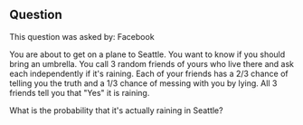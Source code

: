 ## Question
This question was asked by: Facebook

You are about to get on a plane to Seattle. You want to know if you should bring an umbrella. You call 3 random friends of yours who live there and ask each independently if it's raining. Each of your friends has a 2/3 chance of telling you the truth and a 1/3 chance of messing with you by lying. All 3 friends tell you that "Yes" it is raining.

What is the probability that it's actually raining in Seattle?

<!-- ## Solution
This question can be solved in two ways in the schools of thought: **Bayesian** or **Frequentist**. Let's do a thought experiment and try both.

### Frequentist
For example. The question prompt states, that each friend has a 2/3 change of telling the truth. Through logical transference, given that all of the friends have told you that it is raining, the question of "what is the probability that it is not raining" is the same thing as "what is the probability that all of your friends are lying?"

```
P(Not Raining) = P(Friend 1 Lying) AND P(Friend 2 Lying) AND P(Friend 3 Lying)
```

Given this logical expression. We can simply the problem to then to calculate the inverse of three AND functions. So the probability of it raining is then equated to:

```
P(Raining) = 1 - P(3 Friend's Lying)
```

Multiple of all independent probabilities:

```
P(3 Friend's Lying) = 1/3 * 1/3 * 1/3 = 1/27
P(Raining) = 1 - 1/27 = 26/27
```

### Bayesian
What if we want to take into the account the probability of rain in Seattle? For instance, if the probability of rain in Seattle is 100%, then I might still ask my friends if it's raining, and they might all lie to me, but in either case it's irrelevant.

What if it's a bit of a mistake to think about the probability your friends are lying specifically? Suppose we imagine the probability of rain is 50% in general. Call rain event A and event B, C, and D can be events where your friends tell you it is raining. This is a Bayesian question fundamentally, and the formula applies:

```
P(A | B & C & D) = P(B & C & D | A) * P(A) / P(B & C & D)
```

* We know P(A) = 0.5.
* P(B & C & D | A) is the probability of all my friends saying its raining given that it is raining, which is the same as the probability of them all telling the truth, which is (2/3)^3 = 8/27 assuming they tell the truth/lie independently.
* P(B & C & D) is the probability of all my friends telling me its raining which is P(B & C & D | A) * P(A) + P(B & C & D | ¬A) * P(¬A) because of the law of total probability, where ¬A  means not raining. Basically we have added the probability of all my friends telling the truth to the probability they are all lying.

So we get

```
P(B & C & D)  =  8/27 * 1/2 + 1/27 * 1/2 = 8/54 + 1/54 = 9 / 54 = 1/6
```

So
```
P(A | B & C & D) = (8/27 * 1/2) / (1/6) = 4/27 * 6 = 24/27 = 8/9
```

Note how B, C, and D are defined in relation to whether your friends tell you it rains, not whether they are lying or not. Because we actually don't know whether they were lying, we just know the answer they gave was the event.

### Intuition
Intuitively, if you might wonder why the answer 8/9 is quite a bit lower than 26/27. Imagine we repeated this task 27 times, we would expect that there was only one time when they all three lied out of 27 trials. But in our situation, we don't want to look at all 27 experiments, because we know that our friends gave the same answer, which only happens when they're all honest or when they all lie. They are all honest with (2/3)^3 = 8/27 probability, so in 8 of the experiments. That leaves us with 9 experiments when they all gave the same answer.

So 8/9 times when they all give the same answer, they're honest. -->
